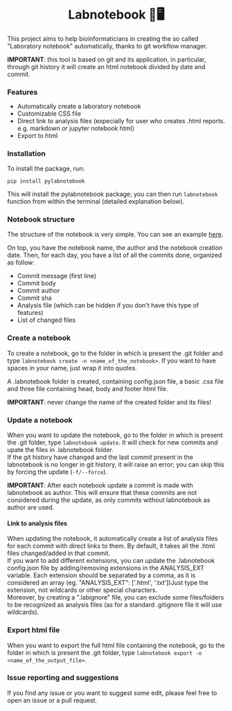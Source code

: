 <h1 align="center">Labnotebook 📔🖥</h1>

This project aims to help bioinformaticians in creating the so called "Laboratory notebook" automatically, thanks to git workflow manager.

**IMPORTANT**: this tool is based on git and its application, in particular, through git history it will create an html notebook divided by date and commit.

<h3 style="margin-bottom:3px;">Features</h3>
<ul>
  <li>Automatically create a laboratory notebook</li>
  <li>Customizable CSS file</li>
  <li>Direct link to analysis files (expecially for user who creates .html reports. e.g. markdown or jupyter notebook html)</li>
  <li>Export to html</li>
</ul>

<h3>Installation</h3>
To install the package, run:

```
pip install pylabnotebook
```

This will install the pylabnotebook package; you can then run <code>labnotebook</code> function from within the terminal (detailed explanation below).

<h3>Notebook structure</h3>
The structure of the notebook is very simple. You can see an example <a href='https://miotsdata.netlify.app/it/bash/mie_funzioni/example.html' target='_blank'>here</a>.

<p style="margin-bottom:0px;">On top, you have the notebook name, the author and the notebook creation date. Then, for each day, you have a list of all the commits done, organized as follow:</p>
<ul>
  <li>Commit message (first line)</li>
  <li>Commit body</li>
  <li>Commit author</li>
  <li>Commit sha</li>
  <li>Analysis file (which can be hidden if you don't have this type of features)</li>
  <li>List of changed files</li>
</ul>

<h3>Create a notebook</h3>
To create a notebook, go to the folder in which is present the .git folder and type <code>labnotebook create -n &#60;name_of_the_notebook&#62;</code>. If you want to have spaces in your name, just wrap it into quotes.

A .labnotebook folder is created, containing config.json file, a basic .css file and three file containing head, body and footer html file.

**IMPORTANT**: never change the name of the created folder and its files!

<h3>Update a notebook</h3>
When you want to update the notebook, go to the folder in which is present the .git folder, type <code>labnotebook update</code>. It will check for new commits and upate the files in .labnotebook folder.
<br>
If the git history have changed and the last commit present in the labnotebook is no longer in git history, it will raise an error; you can skip this by forcing the update (<code>-f/--force</code>).

**IMPORTANT**: After each notebook update a commit is made with labnotebook as author. This will ensure that these commits are not considered during the update, as only commits without labnotebook as author are used.

<h4>Link to analysis files</h4>
When updating the notebook, it automatically create a list of analysis files for each commit with direct links to them. By default, it takes all the .html files changed/added in that commit.<br>
If you want to add different extensions, you can update the .labnotebook config.json file by adding/removing extensions in the ANALYSIS_EXT variable. Each extension should be separated by a comma, as it is considered an array (eg. "ANALYSIS_EXT": ['.html', '.txt'])Just type the extension, not wildcards or other special characters.<br>
Moreover, by creating a ".labignore" file, you can exclude some files/folders to be recognized as analysis files (as for a standard .gitignore file it will use wildcards).

<h3>Export html file</h3>
When you want to export the full html file containing the notebook, go to the folder in which is present the .git folder, type <code>labnotebook export -o &#60;name_of_the_output_file&#62;</code>.

<h3>Issue reporting and suggestions</h3>
If you find any issue or you want to suggest some edit, please feel free to open an issue or a pull request.
